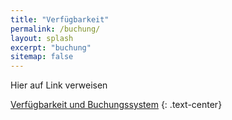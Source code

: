 ```yaml
---
title: "Verfügbarkeit"
permalink: /buchung/
layout: splash
excerpt: "buchung"
sitemap: false
---
```

<style>
 td {
    vertical-align: middle;
}
</style>

Hier auf Link verweisen

 <a href="https://www.upstalsboom-ferienwohnungen.de/ferienanlage/ferienvillen-anna-duene-nordseeheilbad-wangerooge.html" class="btn btn--warning" target="_blank">Verfügbarkeit und Buchungssystem</a>
{: .text-center}
